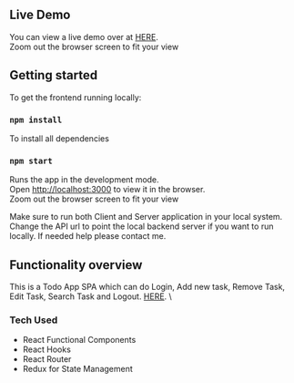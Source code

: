 ## Live Demo

You can view a live demo over at [HERE](https://todo-frontend-shahrul.herokuapp.com/). \
Zoom out the browser screen to fit your view

## Getting started

To get the frontend running locally:

### `npm install`

To install all dependencies

### `npm start`

Runs the app in the development mode.\
Open [http://localhost:3000](http://localhost:3000) to view it in the browser. \
Zoom out the browser screen to fit your view

Make sure to run both Client and Server application in your local system. Change the API url to point the local backend server if you want to run locally.
If needed help please contact me.

## Functionality overview

This is a Todo App SPA which can do Login, Add new task, Remove Task, Edit Task, Search Task and Logout. [HERE](https://todo-frontend-shahrul.herokuapp.com/). \

### Tech Used

- React Functional Components
- React Hooks
- React Router
- Redux for State Management
